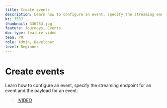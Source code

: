 ```yaml
---
title: Create events
description: Learn how to configure an event, specify the streaming endpoint for an event and the payload for an event.
kt: 7537
thumbnail: 336253.jpg
feature: Journeys, Events
doc-type: feature video
team: PM
role: Admin, Developer
level: Beginner
---
```


# Create events

Learn how to configure an event, specify the streaming endpoint for an event and the payload for an event.

>[!VIDEO](https://video.tv.adobe.com/v/336253?quality=12)
